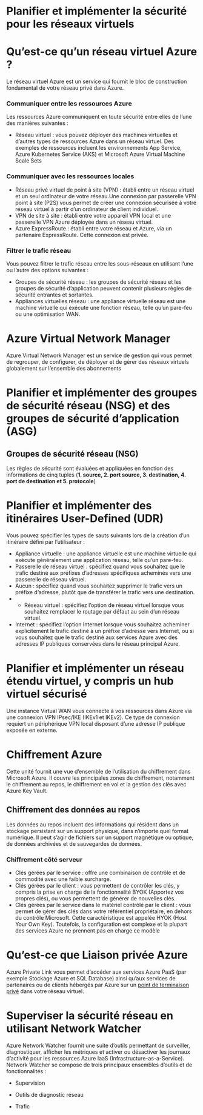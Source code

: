 # Planifier et implémenter la sécurité pour les réseaux virtuels
# Qu’est-ce qu’un réseau virtuel Azure ?
Le réseau virtuel Azure est un service qui fournit le bloc de construction fondamental de votre réseau privé dans Azure.
### Communiquer entre les ressources Azure
Les ressources Azure communiquent en toute sécurité entre elles de l’une des manières suivantes :

- Réseau virtuel : vous pouvez déployer des machines virtuelles et d’autres types de ressources Azure dans un réseau virtuel. Des exemples de ressources incluent les environnements App Service, Azure Kubernetes Service (AKS) et Microsoft Azure Virtual Machine Scale Sets
### Communiquer avec les ressources locales
- Réseau privé virtuel de point à site (VPN) : établi entre un réseau virtuel et un seul ordinateur de votre réseau.Une connexion par passerelle VPN point à site (P2S) vous permet de créer une connexion sécurisée à votre réseau virtuel à partir d’un ordinateur de client individuel.
- VPN de site à site : établi entre votre appareil VPN local et une passerelle VPN Azure déployée dans un réseau virtuel.
- Azure ExpressRoute : établi entre votre réseau et Azure, via un partenaire ExpressRoute. Cette connexion est privée.
### Filtrer le trafic réseau
Vous pouvez filtrer le trafic réseau entre les sous-réseaux en utilisant l’une ou l’autre des options suivantes :
- Groupes de sécurité réseau : les groupes de sécurité réseau et les groupes de sécurité d’application peuvent contenir plusieurs règles de sécurité entrantes et sortantes.
- Appliances virtuelles réseau : une appliance virtuelle réseau est une machine virtuelle qui exécute une fonction réseau, telle qu’un pare-feu ou une optimisation WAN.
# Azure Virtual Network Manager
Azure Virtual Network Manager est un service de gestion qui vous permet de regrouper, de configurer, de déployer et de gérer des réseaux virtuels globalement sur l’ensemble des abonnements
# Planifier et implémenter des groupes de sécurité réseau (NSG) et des groupes de sécurité d’application (ASG)
## Groupes de sécurité réseau (NSG)
Les règles de sécurité sont évaluées et appliquées en fonction des informations de cinq tuples (**1. source, 2. port source, 3. destination, 4. port de destination et 5. protocole**)

# Planifier et implémenter des itinéraires User-Defined (UDR)
Vous pouvez spécifier les types de sauts suivants lors de la création d’un itinéraire défini par l’utilisateur :
- Appliance virtuelle : une appliance virtuelle est une machine virtuelle qui exécute généralement une application réseau, telle qu’un pare-feu.
- Passerelle de réseau virtuel : spécifiez quand vous souhaitez que le trafic destiné aux préfixes d’adresses spécifiques acheminés vers une passerelle de réseau virtuel.
- Aucun : spécifiez quand vous souhaitez supprimer le trafic vers un préfixe d’adresse, plutôt que de transférer le trafic vers une destination.
- - Réseau virtuel : spécifiez l’option de réseau virtuel lorsque vous souhaitez remplacer le routage par défaut au sein d’un réseau virtuel.
- Internet : spécifiez l’option Internet lorsque vous souhaitez acheminer explicitement le trafic destiné à un préfixe d’adresse vers Internet, ou si vous souhaitez que le trafic destiné aux services Azure avec des adresses IP publiques conservées dans le réseau principal Azure.
# Planifier et implémenter un réseau étendu virtuel, y compris un hub virtuel sécurisé
Une instance Virtual WAN vous connecte à vos ressources dans Azure via une connexion VPN IPsec/IKE (IKEv1 et IKEv2). Ce type de connexion requiert un périphérique VPN local disposant d’une adresse IP publique exposée en externe.

# Chiffrement Azure
Cette unité fournit une vue d’ensemble de l’utilisation du chiffrement dans Microsoft Azure. Il couvre les principales zones de chiffrement, notamment le chiffrement au repos, le chiffrement en vol et la gestion des clés avec Azure Key Vault.

## Chiffrement des données au repos
Les données au repos incluent des informations qui résident dans un stockage persistant sur un support physique, dans n’importe quel format numérique. Il peut s’agir de fichiers sur un support magnétique ou optique, de données archivées et de sauvegardes de données.
### Chiffrement côté serveur
- Clés gérées par le service : offre une combinaison de contrôle et de commodité avec une faible surcharge.
- Clés gérées par le client : vous permettent de contrôler les clés, y compris la prise en charge de la fonctionnalité BYOK (Apportez vos propres clés), ou vous permettent de générer de nouvelles clés.
- Clés gérées par le service dans le matériel contrôlé par le client : vous permet de gérer des clés dans votre référentiel propriétaire, en dehors du contrôle Microsoft. Cette caractéristique est appelée HYOK (Host Your Own Key). Toutefois, la configuration est complexe et la plupart des services Azure ne prennent pas en charge ce modèle

# Qu’est-ce que Liaison privée Azure
Azure Private Link vous permet d’accéder aux services Azure PaaS (par exemple Stockage Azure et SQL Database) ainsi qu’aux services de partenaires ou de clients hébergés par Azure sur un [point de terminaison privé](https://learn.microsoft.com/fr-fr/azure/private-link/private-endpoint-overview) dans votre réseau virtuel.
# Superviser la sécurité réseau en utilisant Network Watcher
Azure Network Watcher fournit une suite d’outils permettant de surveiller, diagnostiquer, afficher les métriques et activer ou désactiver les journaux d’activité pour les ressources Azure IaaS (Infrastructure-as-a-Service).
Network Watcher se compose de trois principaux ensembles d’outils et de fonctionnalités :

- Supervision  
    
- Outils de diagnostic réseau
- Trafic